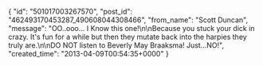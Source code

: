  {
   "id": "501017003267570",
   "post_id": "462493170453287_490608044308466",
   "from_name": "Scott Duncan",
   "message": "OO..ooo... I Know this one!\n\nBecause you stuck your dick in crazy. It's fun for a while but then they mutate back into the harpies they truly are.\n\nDO NOT listen to Beverly May Braaksma! Just...NO!",
   "created_time": "2013-04-09T00:54:35+0000"
 }
